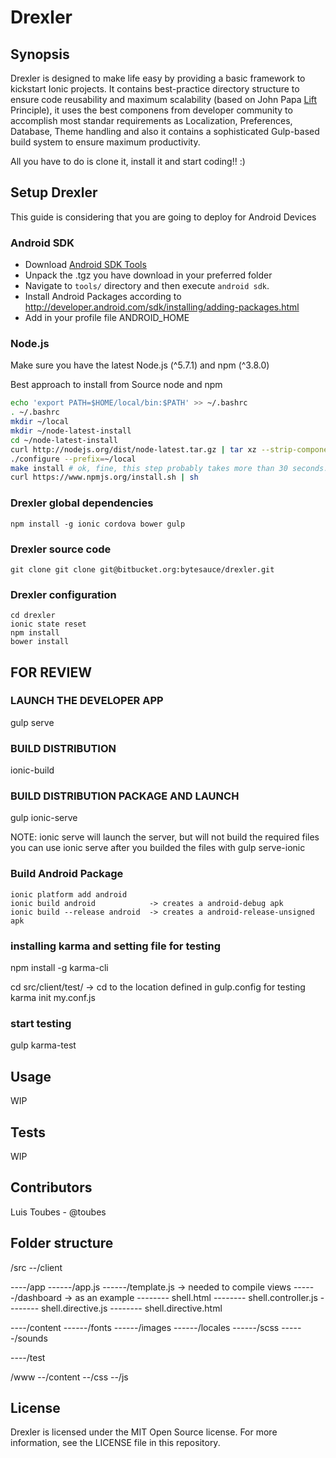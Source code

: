 # Drexler

## Synopsis

Drexler is designed to make life easy by providing a basic framework  to kickstart Ionic projects. It contains best-practice directory structure to ensure code reusability and maximum scalability (based on John Papa [Lift](https://github.com/johnpapa/angular-styleguide/blob/master/a1/README.md#lift) Principle), it uses the best componens from developer community to accomplish most standar requirements as Localization, Preferences, Database, Theme handling and also it contains a sophisticated Gulp-based build system to ensure maximum productivity.

All you have to do is clone it, install it and start coding!! :)

## Setup Drexler

This guide is considering that you are going to deploy for Android Devices

### Android SDK

* Download [Android SDK Tools](http://developer.android.com/sdk/index.html#Other)
* Unpack the .tgz you have download in your preferred folder
* Navigate to `tools/` directory and then execute `android sdk`.
* Install Android Packages according to http://developer.android.com/sdk/installing/adding-packages.html
* Add in your profile file ANDROID_HOME

### Node.js

Make sure you have the latest Node.js (^5.7.1) and npm (^3.8.0)

Best approach to install from Source node and npm

```bash
echo 'export PATH=$HOME/local/bin:$PATH' >> ~/.bashrc
. ~/.bashrc
mkdir ~/local
mkdir ~/node-latest-install
cd ~/node-latest-install
curl http://nodejs.org/dist/node-latest.tar.gz | tar xz --strip-components=1
./configure --prefix=~/local
make install # ok, fine, this step probably takes more than 30 seconds...
curl https://www.npmjs.org/install.sh | sh
```

### Drexler global dependencies

```
npm install -g ionic cordova bower gulp
```

### Drexler source code
```
git clone git clone git@bitbucket.org:bytesauce/drexler.git
```

### Drexler configuration
```
cd drexler
ionic state reset
npm install
bower install
```


FOR REVIEW
-----


### LAUNCH THE DEVELOPER APP
gulp serve

### BUILD DISTRIBUTION

ionic-build

### BUILD DISTRIBUTION PACKAGE AND LAUNCH

gulp ionic-serve

  NOTE:
  ionic serve will launch the server, but will not build the required files
  you can use ionic serve after you builded the files with gulp serve-ionic

### Build Android Package
```
ionic platform add android
ionic build android            -> creates a android-debug apk
ionic build --release android  -> creates a android-release-unsigned apk
```


### installing karma and setting file for testing
npm install -g karma-cli

cd src/client/test/     -> cd to the location defined in gulp.config for testing
karma init my.conf.js

### start testing

gulp karma-test

## Usage

WIP


## Tests

WIP

## Contributors

Luis Toubes - @toubes

## Folder structure
/src
--/client

----/app
------/app.js
------/template.js              -> needed to compile views
------/dashboard                -> as an example
-------- shell.html
-------- shell.controller.js
-------- shell.directive.js
-------- shell.directive.html

----/content
------/fonts
------/images
------/locales
------/scss
------/sounds

----/test

/www
--/content
--/css
--/js

## License

Drexler is licensed under the MIT Open Source license. For more information, see the LICENSE file in this repository.
